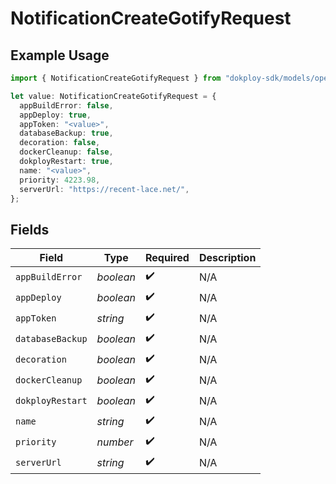 # NotificationCreateGotifyRequest

## Example Usage

```typescript
import { NotificationCreateGotifyRequest } from "dokploy-sdk/models/operations";

let value: NotificationCreateGotifyRequest = {
  appBuildError: false,
  appDeploy: true,
  appToken: "<value>",
  databaseBackup: true,
  decoration: false,
  dockerCleanup: false,
  dokployRestart: true,
  name: "<value>",
  priority: 4223.98,
  serverUrl: "https://recent-lace.net/",
};
```

## Fields

| Field              | Type               | Required           | Description        |
| ------------------ | ------------------ | ------------------ | ------------------ |
| `appBuildError`    | *boolean*          | :heavy_check_mark: | N/A                |
| `appDeploy`        | *boolean*          | :heavy_check_mark: | N/A                |
| `appToken`         | *string*           | :heavy_check_mark: | N/A                |
| `databaseBackup`   | *boolean*          | :heavy_check_mark: | N/A                |
| `decoration`       | *boolean*          | :heavy_check_mark: | N/A                |
| `dockerCleanup`    | *boolean*          | :heavy_check_mark: | N/A                |
| `dokployRestart`   | *boolean*          | :heavy_check_mark: | N/A                |
| `name`             | *string*           | :heavy_check_mark: | N/A                |
| `priority`         | *number*           | :heavy_check_mark: | N/A                |
| `serverUrl`        | *string*           | :heavy_check_mark: | N/A                |